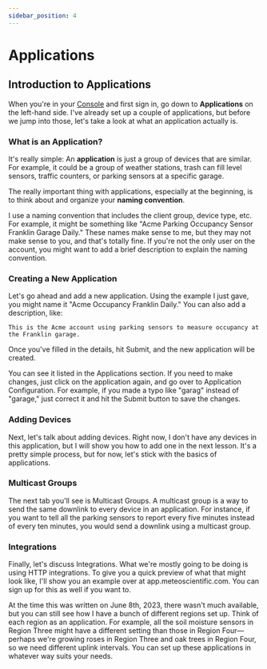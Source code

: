 ```yaml
---
sidebar_position: 4
---
```

# Applications 

## Introduction to Applications

When you're in your [Console](https://console.meteoscientific.com/front/login) and first sign in, go down to **Applications** on the left-hand side. I've already set up a couple of applications, but before we jump into those, let's take a look at what an application actually is.

### What is an Application?

It's really simple:  An **application** is just a group of devices that are similar. For example, it could be a group of weather stations, trash can fill level sensors, traffic counters, or parking sensors at a specific garage.

The really important thing with applications, especially at the beginning, is to think about and organize your **naming convention**. 

I use a naming convention that includes the client group, device type, etc. For example, it might be something like "Acme Parking Occupancy Sensor Franklin Garage Daily." These names make sense to me, but they may not make sense to you, and that's totally fine. If you're not the only user on the account, you might want to add a brief description to explain the naming convention.

### Creating a New Application

Let's go ahead and add a new application. Using the example I just gave, you might name it "Acme Occupancy Franklin Daily." You can also add a description, like:

```This is the Acme account using parking sensors to measure occupancy at the Franklin garage.```

Once you've filled in the details, hit Submit, and the new application will be created. 

You can see it listed in the Applications section. If you need to make changes, just click on the application again, and go over to Application Configuration. For example, if you made a typo like "garag" instead of "garage," just correct it and hit the Submit button to save the changes.

### Adding Devices
Next, let's talk about adding devices. Right now, I don't have any devices in this application, but I will show you how to add one in the next lesson. It's a pretty simple process, but for now, let's stick with the basics of applications.

### Multicast Groups
The next tab you'll see is Multicast Groups. A multicast group is a way to send the same downlink to every device in an application. For instance, if you want to tell all the parking sensors to report every five minutes instead of every ten minutes, you would send a downlink using a multicast group.

### Integrations
Finally, let's discuss Integrations. What we're mostly going to be doing is using HTTP integrations. To give you a quick preview of what that might look like, I'll show you an example over at app.meteoscientific.com. You can sign up for this as well if you want to.

At the time this was written on June 8th, 2023, there wasn't much available, but you can still see how I have a bunch of different regions set up. Think of each region as an application. For example, all the soil moisture sensors in Region Three might have a different setting than those in Region Four—perhaps we're growing roses in Region Three and oak trees in Region Four, so we need different uplink intervals. You can set up these applications in whatever way suits your needs.
